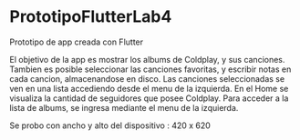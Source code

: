 # PrototipoFlutterLab4
Prototipo de app creada con Flutter 

El objetivo de la app es mostrar los albums de Coldplay, y sus canciones.
Tambien es posible seleccionar las canciones favoritas, y escribir notas en cada cancion, almacenandose en disco.
Las canciones seleccionadas se ven en una lista accediendo desde el menu de la izquierda.
En el Home se visualiza la cantidad de seguidores que posee Coldplay.
Para acceder a la lista de albums, se ingresa mediante el menu de la izquierda.

Se probo con ancho y alto del dispositivo : 420 x 620